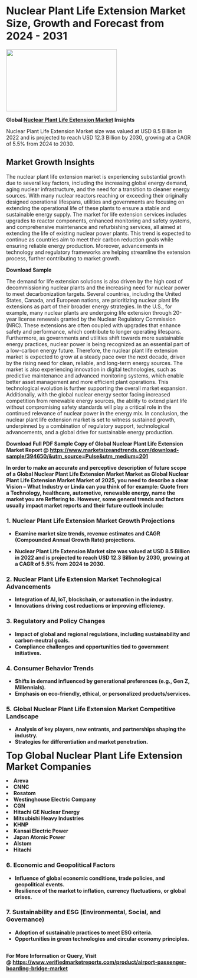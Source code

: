 <H1>Nuclear Plant Life Extension Market Size, Growth and Forecast from 2024 - 2031</H1><img class="aligncenter size-medium wp-image-584254" src="https://thirdeyenews.in/wp-content/uploads/2024/09/Global-Market-Research-300x168.jpeg" alt="" width="300" height="168" /><p><strong>Global&nbsp;<a href="https://www.marketsizeandtrends.com/download-sample/394650/&amp;utm_source=Pulse&amp;utm_medium=201">Nuclear Plant Life Extension Market</a> Insights</strong></p><p>Nuclear Plant Life Extension Market size was valued at USD 8.5 Billion in 2022 and is projected to reach USD 12.3 Billion by 2030, growing at a CAGR of 5.5% from 2024 to 2030.</p><p><h2>Market Growth Insights</h2> <p>The nuclear plant life extension market is experiencing substantial growth due to several key factors, including the increasing global energy demand, aging nuclear infrastructure, and the need for a transition to cleaner energy sources. With many nuclear reactors reaching or exceeding their originally designed operational lifespans, utilities and governments are focusing on extending the operational life of these plants to ensure a stable and sustainable energy supply. The market for life extension services includes upgrades to reactor components, enhanced monitoring and safety systems, and comprehensive maintenance and refurbishing services, all aimed at extending the life of existing nuclear power plants. This trend is expected to continue as countries aim to meet their carbon reduction goals while ensuring reliable energy production. Moreover, advancements in technology and regulatory frameworks are helping streamline the extension process, further contributing to market growth.</p> <p><strong>Download Sample</strong></p> <p>The demand for life extension solutions is also driven by the high cost of decommissioning nuclear plants and the increasing need for nuclear power to meet decarbonization targets. Several countries, including the United States, Canada, and European nations, are prioritizing nuclear plant life extensions as part of their broader energy strategies. In the U.S., for example, many nuclear plants are undergoing life extension through 20-year license renewals granted by the Nuclear Regulatory Commission (NRC). These extensions are often coupled with upgrades that enhance safety and performance, which contribute to longer operating lifespans. Furthermore, as governments and utilities shift towards more sustainable energy practices, nuclear power is being recognized as an essential part of a low-carbon energy future. Therefore, the nuclear plant life extension market is expected to grow at a steady pace over the next decade, driven by the rising need for clean, reliable, and long-term energy sources. The market is also experiencing innovation in digital technologies, such as predictive maintenance and advanced monitoring systems, which enable better asset management and more efficient plant operations. This technological evolution is further supporting the overall market expansion. Additionally, with the global nuclear energy sector facing increased competition from renewable energy sources, the ability to extend plant life without compromising safety standards will play a critical role in the continued relevance of nuclear power in the energy mix. In conclusion, the nuclear plant life extension market is set to witness sustained growth, underpinned by a combination of regulatory support, technological advancements, and a global drive for sustainable energy production.</p> <p><strong></p><p><span class=""><strong>Download Full PDF Sample Copy of Global Nuclear Plant Life Extension Market Report</strong> @ <a href="https://www.marketsizeandtrends.com/download-sample/394650/&amp;utm_source=Pulse&amp;utm_medium=201" target="_blank">https://www.marketsizeandtrends.com/download-sample/394650/&amp;utm_source=Pulse&amp;utm_medium=201</a></span></p><p>In order to make an accurate and perceptive description of future scope of a Global&nbsp;Nuclear Plant Life Extension Market Market as Global&nbsp;Nuclear Plant Life Extension Market Market of 2025, you need to describe a clear Vision &ndash; What Industry or Linda can you think of for example: Quote from a Technology, healthcare, automotive, renewable energy, name the market you are Reffering to. However, some general trends and factors usually impact market reports and their future outlook include:</p><h3>1.&nbsp;<strong>Nuclear Plant Life Extension Market Growth Projections</strong></h3><ul><li>Examine market size trends, revenue estimates and CAGR (Compounded Annual Growth Rate) projections.</li><li><p>Nuclear Plant Life Extension Market size was valued at USD 8.5 Billion in 2022 and is projected to reach USD 12.3 Billion by 2030, growing at a CAGR of 5.5% from 2024 to 2030.</p></li></ul><h3>2.&nbsp;<strong>Nuclear Plant Life Extension Market Technological Advancements</strong></h3><ul><li>Integration of AI, IoT, blockchain, or automation in the industry.</li><li>Innovations driving cost reductions or improving efficiency.</li></ul><h3>3.&nbsp;<strong>Regulatory and Policy Changes</strong></h3><ul><li>Impact of global and regional regulations, including sustainability and carbon-neutral goals.</li><li>Compliance challenges and opportunities tied to government initiatives.</li></ul><h3>4.&nbsp;<strong>Consumer Behavior Trends</strong></h3><ul><li>Shifts in demand influenced by generational preferences (e.g., Gen Z, Millennials).</li><li>Emphasis on eco-friendly, ethical, or personalized products/services.</li></ul><h3>5.&nbsp;<strong>Global Nuclear Plant Life Extension Market Competitive Landscape</strong></h3><ul><li>Analysis of key players, new entrants, and partnerships shaping the industry.</li><li>Strategies for differentiation and market penetration.</li></ul><p data-pm-slice="1 1 []"><span style="color: inherit; font-family: inherit; font-size: 25px;">Top Global Nuclear Plant Life Extension Market Companies</span></p><div class="" data-test-id=""><p><li>Areva</li><li> CNNC</li><li> Rosatom</li><li> Westinghouse Electric Company</li><li> CGN</li><li> Hitachi GE Nuclear Energy</li><li> Mitsubishi Heavy Industries</li><li> KHNP</li><li> Kansai Electric Power</li><li> Japan Atomic Power</li><li> Alstom</li><li> Hitachi</li></p></div><h3>6.&nbsp;<strong>Economic and Geopolitical Factors</strong></h3><ul><li>Influence of global economic conditions, trade policies, and geopolitical events.</li><li>Resilience of the market to inflation, currency fluctuations, or global crises.</li></ul><h3>7.&nbsp;<strong>Sustainability and ESG (Environmental, Social, and Governance)</strong></h3><ul><li>Adoption of sustainable practices to meet ESG criteria.</li><li>Opportunities in green technologies and circular economy principles.</li></ul><h2><strong style="font-size: 14px;">For More Information or Query, Visit @&nbsp;</strong><a style="background-color: #ffffff; font-size: 14px;" href="https://www.marketsizeandtrends.com/report/nuclear-plant-life-extension-market/" target="_blank">https://www.verifiedmarketreports.com/product/airport-passenger-boarding-bridge-market</a></h2>
